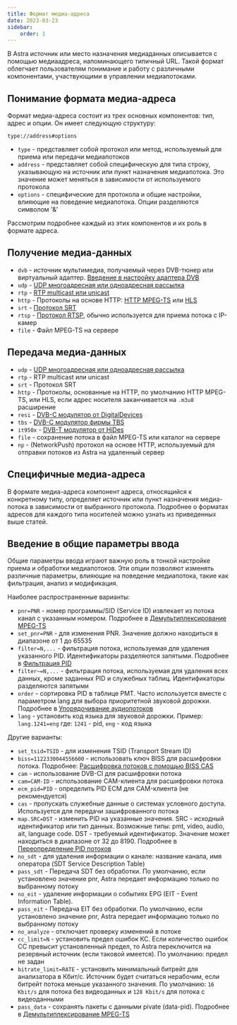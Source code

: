 ```yaml
---
title: Формат медиа-адреса
date: 2023-03-23
sidebar:
    order: 1
---
```


В Astra источник или место назначения медиаданных описывается с помощью медиаадреса, напоминающего типичный URL. Такой формат облегчает пользователям понимание и работу с различными компонентами, участвующими в управлении медиапотоками.

## Понимание формата медиа-адреса[](https://help.cesbo.com/astra/receiving/general/address-format#understanding-the-media-address-format)

Формат медиа-адреса состоит из трех основных компонентов: тип, адрес и опции. Он имеет следующую структуру:

```
type://address#options
```

- `type` - представляет собой протокол или метод, используемый для приема или передачи медиапотоков
- `address` - представляет собой специфическую для типа строку, указывающую на источник или пункт назначения медиапотока. Это значение может меняться в зависимости от используемого протокола
- `options` - специфические для протокола и общие настройки, влияющие на поведение медиапотока. Опции разделяются символом '&'

Рассмотрим подробнее каждый из этих компонентов и их роль в формате адреса.

## Получение медиа-данных[](https://help.cesbo.com/astra/receiving/general/address-format#receiving-media-types)

- `dvb` - источник мультимедиа, получаемый через DVB-тюнер или виртуальный адаптер. [Введение в настройку адаптера DVB](https://help.cesbo.com/astra/receiving/dvb/intro)
- `udp` - [UDP многоадресная или одноадресная рассылка](https://help.cesbo.com/astra/receiving/ip/udp)
- `rtp` - [RTP multicast или unicast](https://help.cesbo.com/astra/receiving/ip/udp)
- `http` - Протоколы на основе HTTP: [HTTP MPEG-TS](https://help.cesbo.com/astra/receiving/ip/http) или [HLS](https://help.cesbo.com/astra/receiving/ip/hls)
- `srt` - [Протокол SRT](https://help.cesbo.com/astra/receiving/ip/srt)
- `rtsp` - [Протокол RTSP](https://help.cesbo.com/astra/receiving/ip/rtsp), обычно используется для приема потока с IP-камер
- `file` - Файл MPEG-TS на сервере

## Передача медиа-данных[](https://help.cesbo.com/astra/receiving/general/address-format#transmitting-media-types)

- `udp` - [UDP многоадресная или одноадресная рассылка](https://help.cesbo.com/astra/delivery/broadcasting/udp)
- `rtp` - RTP multicast или unicast
- `srt` - Протокол SRT
- `http` - Протоколы, основанные на HTTP, по умолчанию HTTP MPEG-TS, или HLS, если адрес носителя заканчивается на `.m3u8` расширение
- `resi` - [DVB-C модулятор от DigitalDevices](https://help.cesbo.com/astra/delivery/hardware/resi-dvb-c-modulator)
- `tbs` - [DVB-C модулятор фирмы TBS](https://help.cesbo.com/astra/delivery/hardware/tbs-dvb-c-modulator)
- `it950x` - [DVB-T модулятор от HiDes](https://help.cesbo.com/astra/delivery/hardware/hides-dvb-t-modulator)
- `file` - сохранение потока в файл MPEG-TS или каталог на сервере
- `np` - (NetworkPush) протокол на основе HTTP, используемый для отправки потоков из Astra на удаленный сервер

## Специфичные медиа-адреса[](https://help.cesbo.com/astra/receiving/general/address-format#type-specific-addresses)

В формате медиа-адреса компонент адреса, относящийся к конкретному типу, определяет источник или пункт назначения медиа-потока в зависимости от выбранного протокола. Подробнее о форматах адресов для каждого типа носителей можно узнать из приведенных выше статей.

## Введение в общие параметры ввода[](https://help.cesbo.com/astra/receiving/general/address-format#introduction-to-general-input-options)

Общие параметры ввода играют важную роль в тонкой настройке приема и обработки медиапотоков. Эти опции позволяют изменять различные параметры, влияющие на поведение медиапотока, такие как фильтрация, анализ и модификация.

Наиболее распространенные варианты:

- `pnr=PNR` - номер программы/SID (Service ID) извлекает из потока канал с указанным номером. Подробнее в [Демультиплексирование MPEG-TS](https://help.cesbo.com/astra/processing/mpegts/demux)
- `set_pnr=PNR` - для изменения PNR. Значение должно находиться в диапазоне от 1 до 65535
- `filter=N,...` - фильтрация потока, используемая для удаления указанного PID. Идентификаторы разделяются запятыми. Подробнее в [Фильтрация PID](https://help.cesbo.com/astra/processing/mpegts/filter)
- `filter~=N,...` - фильтрация потока, используемая для удаления всех данных, кроме заданных PID и служебных таблиц. Идентификаторы разделяются запятыми
- `order` - сортировка PID в таблице PMT. Часто используется вместе с параметром lang для выбора приоритетной звуковой дорожки. Подробнее в [Упорядочивание аудиопотоков](https://help.cesbo.com/astra/processing/mpegts/order)
- `lang` - установить код языка для звуковой дорожки. Пример: `lang.1241=eng` где: `1241` - pid, `eng` - код языка

Другие варианты:

- `set_tsid=TSID` - для изменения TSID (Transport Stream ID)
- `biss=1122330044556600` - использовать ключ BISS для расшифровки потока. Подробнее: [Расшифровка потоков с помощью BISS CAS](https://help.cesbo.com/astra/processing/cas/decrypt-biss)
- `cam` - использование DVB-CI для расшифровки потока
- `cam=CAM-ID` - использование CAM-клиента для расшифровки потока
- `ecm_pid=PID` - определить PID ECM для CAM-клиента (не рекомендуется)
- `cas` - пропускать служебные данные о системах условного доступа. Используется для передачи зашифрованного потока
- `map.SRC=DST` - изменить PID на указанные значения. SRC - исходный идентификатор или тип данных. Возможные типы: pmt, video, audio, ait, language code. DST - требуемый идентификатор. Значение может находиться в диапазоне от 32 до 8190. Подробнее в [Переопределение PID потоков](https://help.cesbo.com/astra/processing/mpegts/remap)
- `no_sdt` - для удаления информации о канале: название канала, имя оператора (SDT Service Description Table)
- `pass_sdt` - Передача SDT без обработки. По умолчанию, если установлено значение pnr, Astra передает информацию только по выбранному потоку
- `no_eit` - удаление информации о событиях EPG (EIT - Event Information Table).
- `pass_eit` - Передача EIT без обработки. По умолчанию, если установлено значение pnr, Astra передает информацию только по выбранному потоку
- `no_analyze` - отключает проверку изменений в потоке
- `cc_limit=N` - установить предел ошибок КС. Если количество ошибок СС превысит установленный предел, то Astra переключится на резервный источник (если таковой имеется). По умолчанию: предел не задан
- `bitrate_limit=RATE` - установить минимальный битрейт для анализатора в Кбит/с. Источник будет считаться нерабочим, если битрейт потока меньше указанного значения. По умолчанию: `16 Kbit/s` для потока без видеоданных и `128 Kbit/s` для потока с видеоданными
- `pass_data` - сохранять пакеты с данными pivate (data-pid). Подробнее в [Демультиплексирование MPEG-TS](https://help.cesbo.com/astra/processing/mpegts/demux)
